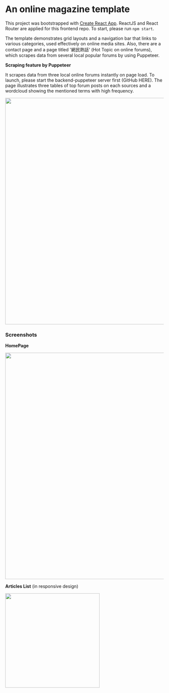 # An online magazine template

This project was bootstrapped with [Create React App](https://github.com/facebook/create-react-app).
ReactJS and React Router are applied for this frontend repo. To start, please run <code>npm start</code>.

The template demonstrates grid layouts and a navigation bar that links to various categories, used effectively on online media sites. Also, there are a contact page and a page titled '網民熱話' (Hot Topic on online forums), which scrapes data from several local popular forums by using Puppeteer.

<b>Scraping feature by Puppeteer</b>

It scrapes data from three local online forums instantly on page load. To launch, please start the backend-puppeteer server first (GitHub HERE). The page illustrates three tables of top forum posts on each sources and a wordcloud showing the mentioned terms with high frequency.

<img src="https://user-images.githubusercontent.com/108064133/209646926-fe7ce86d-0529-470b-bb87-118f6aea78ca.png" width="720px" />


### Screenshots

<b>HomePage</b>

<img src="https://user-images.githubusercontent.com/108064133/209639961-a3af1c1b-62dd-4c4a-8865-f55a9f967a28.png" width="720px" />

<b>Articles List</b> (in responsive design)

<img src="https://user-images.githubusercontent.com/108064133/209644296-10694dd1-176a-4cc2-9877-e420c0cc47b2.png" width="300px" />


